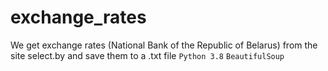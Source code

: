 # exchange_rates
We get exchange rates (National Bank of the Republic of Belarus) from the site select.by and save them to a .txt file
```Python 3.8``` ```BeautifulSoup```
